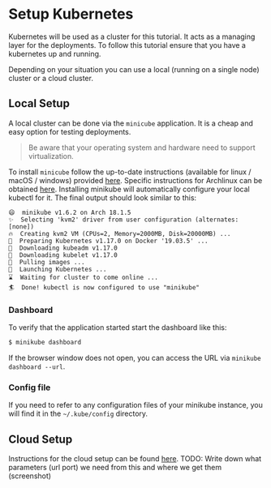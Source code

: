 # Setup Kubernetes

Kubernetes will be used as a cluster for this tutorial. 
It acts as a managing layer for the deployments. To follow this tutorial ensure that you 
have a kubernetes up and running.

Depending on your situation you can use a local (running on a single node) cluster or a cloud cluster.

## Local Setup

A local cluster can be done via the `minicube` application. It is a cheap and easy option for testing deployments.

>Be aware that your operating system and hardware need to support virtualization. 

To install `minicube` follow the up-to-date instructions (available for linux / macOS / windows) provided [here](https://kubernetes.io/docs/tasks/tools/install-minikube/). Specific instructions for Archlinux can be obtained [here](http://blog.programmableproduction.com/2018/03/08/Archlinux-Setup-Minikube-using-KVM/).
Installing minikube will automatically configure your local kubectl for it. The final output should look similar to this:

```text
😄  minikube v1.6.2 on Arch 18.1.5
✨  Selecting 'kvm2' driver from user configuration (alternates: [none])
🔥  Creating kvm2 VM (CPUs=2, Memory=2000MB, Disk=20000MB) ...
🐳  Preparing Kubernetes v1.17.0 on Docker '19.03.5' ...
💾  Downloading kubeadm v1.17.0
💾  Downloading kubelet v1.17.0
🚜  Pulling images ...
🚀  Launching Kubernetes ... 
⌛  Waiting for cluster to come online ...
🏄  Done! kubectl is now configured to use "minikube"
```

### Dashboard
To verify that the application started start the dashboard like this:
 
```bash 
$ minikube dashboard
``` 

If the browser window does not open, you can access the URL via `minikube dashboard --url`. 

### Config file

If you need to refer to any configuration files of your minikube instance, you will find it in the `~/.kube/config` directory.

## Cloud Setup

Instructions for the cloud setup can be found [here](https://github.com/clc3-CloudComputing/clc3-ws19/tree/master/3%20Kubernetes/exercise%203.1).
TODO: Write down what parameters (url port) we need from this and where we get them (screenshot)


